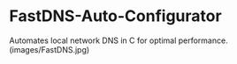 # FastDNS-Auto-Configurator
Automates local network DNS in C for optimal performance.
(images/FastDNS.jpg)

